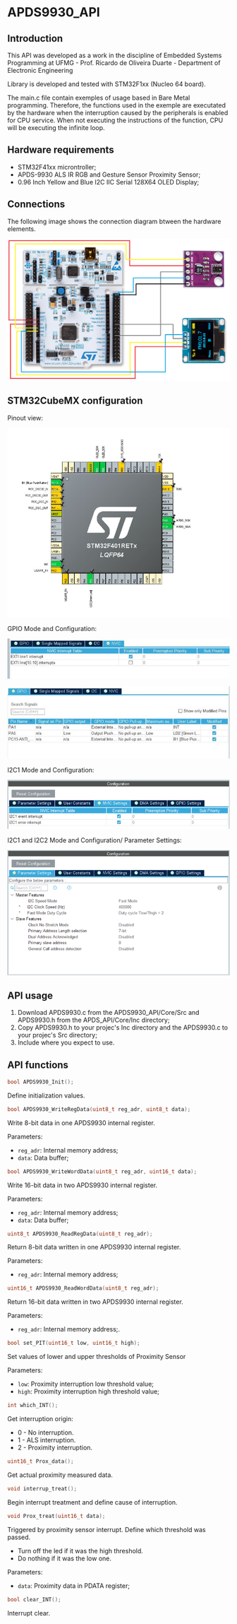 # APDS9930_API

## Introduction
This API was developed as a work in the discipline of Embedded Systems Programming at UFMG - Prof. Ricardo de Oliveira Duarte - Department of Electronic Engineering

Library is developed and tested with STM32F1xx (Nucleo 64 board). 

The main.c file contain exemples of usage based in Bare Metal programming. Therefore, the functions used in the exemple are executated by the hardware when the interruption caused by the peripherals is enabled for CPU service. When not executing the instructions of the function, CPU will be executing the infinite loop.

## Hardware requirements
* STM32F41xx microntroller;
* APDS-9930 ALS IR RGB and Gesture Sensor Proximity Sensor;
* 0.96 Inch Yellow and Blue I2C IIC Serial 128X64 OLED Display;

## Connections
The following image shows the connection diagram btween the hardware elements. 

![Connection diagram](Images/C_Diagram.png)

## STM32CubeMX configuration
Pinout view:

![Connection diagram](Images/Pinout.jpg)

GPIO Mode and Configuration:

![Connection diagram](Images/EXTI.jpg)

![Connection diagram](Images/GPIO.jpg)

I2C1 Mode and Configuration:

![Connection diagram](Images/i2c1.PNG)

I2C1 and I2C2 Mode and Configuration/ Parameter Settings:

![Connection diagram](Images/i2c_c.PNG)

  
## API usage
1. Download APDS9930.c from the APDS9930_API/Core/Src and APDS9930.h from the APDS_API/Core/Inc 
directory;
2. Copy APDS9930.h to your projec's Inc directory and the APDS9930.c to your projec's Src directory;
3. Include where you expect to use.

## API functions
```C
bool APDS9930_Init();
```
 Define initialization values.
 
 
 ```C
 bool APDS9930_WriteRegData(uint8_t reg_adr, uint8_t data);
 ```
Write 8-bit data in one APDS9930 internal register.

Parameters:
  * ```reg_adr```: Internal memory address;
  * ```data```: Data buffer;
 
 
```C
bool APDS9930_WriteWordData(uint8_t reg_adr, uint16_t data);
```
Write 16-bit data in two APDS9930 internal register.

Parameters:
  * ```reg_adr```: Internal memory address;
  * ```data```: Data buffer;


```C
uint8_t APDS9930_ReadRegData(uint8_t reg_adr);
```
Return 8-bit data written in one APDS9930 internal register.

Parameters:
  * ```reg_adr```: Internal memory address;


```C
uint16_t APDS9930_ReadWordData(uint8_t reg_adr);
```
Return 16-bit data written in two APDS9930 internal register.

Parameters:
  * ```reg_adr```: Internal memory address;.


```C
bool set_PIT(uint16_t low, uint16_t high);
```
Set values of lower and upper thresholds of Proximity Sensor

Parameters:
  * ```low```: Proximity interruption low threshold value;
  * ```high```: Proximity interruption high threshold value;


```C
int which_INT();
```
Get interruption origin:
  *	0 - No interruption.
  *	1 - ALS interruption.
  *	2 - Proximity interruption.


```C
uint16_t Prox_data();
```
Get actual proximity measured data.


```C
void interrup_treat();
```
Begin interrupt treatment and define cause of interruption.


```C
void Prox_treat(uint16_t data);
```
Triggered by proximity sensor interrupt. Define which threshold was passed.
  *	Turn off the led if it was the high threshold.
  *	Do nothing if it was the low one.

Parameters:
  * ```data```: Proximity data in PDATA register;


```C
bool clear_INT();
```
Interrupt clear.



